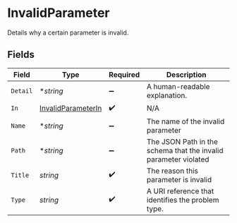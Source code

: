 # InvalidParameter

Details why a certain parameter is invalid.


## Fields

| Field                                                           | Type                                                            | Required                                                        | Description                                                     |
| --------------------------------------------------------------- | --------------------------------------------------------------- | --------------------------------------------------------------- | --------------------------------------------------------------- |
| `Detail`                                                        | **string*                                                       | :heavy_minus_sign:                                              | A human-readable explanation.                                   |
| `In`                                                            | [InvalidParameterIn](../../models/shared/invalidparameterin.md) | :heavy_check_mark:                                              | N/A                                                             |
| `Name`                                                          | **string*                                                       | :heavy_minus_sign:                                              | The name of the invalid parameter                               |
| `Path`                                                          | **string*                                                       | :heavy_minus_sign:                                              | The JSON Path in the schema that the invalid parameter violated |
| `Title`                                                         | *string*                                                        | :heavy_check_mark:                                              | The reason this parameter is invalid                            |
| `Type`                                                          | *string*                                                        | :heavy_check_mark:                                              | A URI reference that identifies the problem type.               |